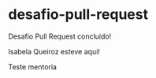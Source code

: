 # desafio-pull-request

<p>Desafio Pull Request concluído!</p>
<p>Isabela Queiroz esteve aqui!</p>
<p> Teste mentoria</p>
